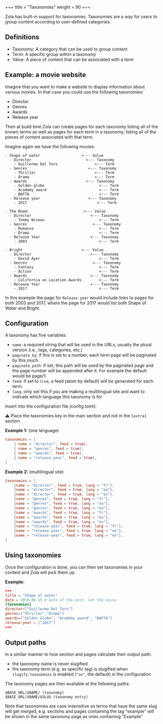 +++
title = "Taxonomies"
weight = 90
+++

Zola has built-in support for taxonomies. Taxonomies are a way for users to group content according to user-defined categories.

## Definitions

- Taxonomy: A category that can be used to group content 
- Term: A specific group within a taxonomy 
- Value: A piece of content that can be associated with a term

## Example: a movie website

Imagine that you want to make a website to display information about various movies. In that case you could use the following taxonomies:

- Director
- Genres
- Awards
- Release year

Then at build time Zola can create pages for each taxonomy listing all of the known terms as well as pages for each term in a taxonomy, listing all of the pieces of content associated with that term. 

Imagine again we have the following movies: 
```
- Shape of water                   <--- Value
  - Director                         <--- Taxonomy
    - Guillermo Del Toro                 <--- Term
  - Genres                            <--- Taxonomy
    - Thriller                           <--- Term
    - Drama                              <--- Term
  - Awards                           <--- Taxonomy
    - Golden globe                         <--- Term
    - Academy award                        <--- Term
    - BAFTA                                <--- Term
  - Release year                      <--- Taxonomy
    - 2017                                <--- Term
    
- The Room:                         <--- Value
  - Director                           <--- Taxonomy
    - Tommy Wiseau                         <--- Term
  - Genres                              <--- Taxonomy
    - Romance                              <--- Term
    - Drama                                <--- Term
  - Release Year                       <--- Taxonomy
    - 2003                                 <--- Term

- Bright                           <--- Value
  - Director                           <--- Taxonomy
    - David Ayer                           <--- Term
  - Genres                              <--- Taxonomy
    - Fantasy                              <--- Term
    - Action                               <--- Term
  - Awards                             <--- Taxonomy
    - California on Location Awards        <--- Term
  - Release Year                       <--- Taxonomy
    - 2017                                 <--- Term
```

In this example the page for `Release year` would include links to pages for both 2003 and 2017, where the page for 2017 would list both Shape of Water and Bright.

## Configuration

A taxonomy has five variables:

- `name`: a required string that will be used in the URLs, usually the plural version (i.e., tags, categories, etc.)
- `paginate_by`: if this is set to a number, each term page will be paginated by this much.
- `paginate_path`: if set, this path will be used by the paginated page and the page number will be appended after it.
For example the default would be page/1.
- `feed`: if set to `true`, a feed (atom by default) will be generated for each term.
- `lang`: only set this if you are making a multilingual site and want to indicate which language this taxonomy is for

Insert into the configuration file (config.toml):

⚠️ Place the taxonomies key in the main section and not in the `[extra]` section

**Example 1:** (one language)

```toml
taxonomies = [
    { name = "director", feed = true},
    { name = "genres", feed = true},
    { name = "awards", feed = true},
    { name = "release-year", feed = true},
]
```

**Example 2:** (multilingual site)

```toml
taxonomies = [
    {name = "director", feed = true, lang = "fr"},
    {name = "director", feed = true, lang = "eo"},
    {name = "director", feed = true, lang = "en"},
    {name = "genres", feed = true, lang = "fr"},
    {name = "genres", feed = true, lang = "eo"},
    {name = "genres", feed = true, lang = "en"},
    {name = "awards", feed = true, lang = "fr"},
    {name = "awards", feed = true, lang = "eo"},
    {name = "awards", feed = true, lang = "en"},
    {name = "release-year", feed = true, lang = "fr"},
    {name = "release-year", feed = true, lang = "eo"},
    {name = "release-year", feed = true, lang = "en"},
]
```

## Using taxonomies

Once the configuration is done, you can then set taxonomies in your content and Zola will pick them up:

**Example:**

```toml
+++
title = "Shape of water"
date = 2019-08-15 # date of the post, not the movie
[taxonomies]
director=["Guillermo Del Toro"]
genres=["Thriller","Drama"]
awards=["Golden Globe", "Academy award", "BAFTA"]
release-year = ["2017"]
+++
```

## Output paths

In a similar manner to how section and pages calculate their output path:
- the taxonomy name is never slugified
- the taxonomy term (e.g. as specific tag) is slugified when `slugify.taxonomies` is enabled (`"on"`, the default) in the configuration

The taxonomy pages are then available at the following paths:

```plain
$BASE_URL/$NAME/ (taxonomy)
$BASE_URL/$NAME/$SLUG (taxonomy entry)
```
Note that taxonomies are case insensitive so terms that have the same slug will get merged, e.g. sections and pages containing the tag "example" will be shown in the same taxonomy page as ones containing "Example" 
